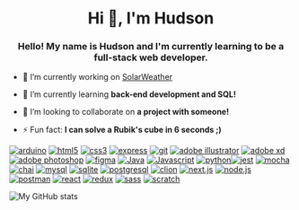 <h1 align="center">Hi 👋, I'm Hudson</h1>
<h3 align="center">Hello! My name is Hudson and I'm currently learning to be a full-stack web developer.</h3>

- 🔭 I’m currently working on [SolarWeather](<https://solarweather.netlify.app/>)

- 🌱 I’m currently learning **back-end development and SQL!**

- 👯 I’m looking to collaborate on **a project with someone!**

- ⚡ Fun fact: **I can solve a Rubik's cube in 6 seconds ;)**

<a href='' target="_blank"><img alt='arduino' src='https://img.shields.io/badge/Arduino-100000?style=for-the-badge&logo=arduino&logoColor=FFFFFF&labelColor=000000&color=00CA72'/></a> <a href='' target="_blank"><img alt='html5' src='https://img.shields.io/badge/HTML_5-100000?style=for-the-badge&logo=html5&logoColor=FFFFFF&labelColor=000000&color=FF6200'/></a> <a href='' target="_blank"><img alt='css3' src='https://img.shields.io/badge/CSS_3-100000?style=for-the-badge&logo=css3&logoColor=FFFFFF&labelColor=000000&color=2200FF'/></a> <a href='' target="_blank"><img alt='express' src='https://img.shields.io/badge/Express.js-100000?style=for-the-badge&logo=express&logoColor=FFFFFF&labelColor=000000&color=6C6C6C'/></a> <a href='' target="_blank"><img alt='git' src='https://img.shields.io/badge/Git-100000?style=for-the-badge&logo=git&logoColor=FFFFFF&labelColor=000000&color=FF6F00'/></a> <a href='' target="_blank"><img alt='adobe illustrator' src='https://img.shields.io/badge/Illustrator-100000?style=for-the-badge&logo=adobe illustrator&logoColor=FFFFFF&labelColor=000000&color=FF9202'/></a> <a href='' target="_blank"><img alt='adobe xd' src='https://img.shields.io/badge/adobe_xd-100000?style=for-the-badge&logo=adobe xd&logoColor=white&labelColor=black&color=FF00C3'/></a> <a href='' target="_blank"><img alt='adobe photoshop' src='https://img.shields.io/badge/photoshop-100000?style=for-the-badge&logo=adobe photoshop&logoColor=FFFFFF&labelColor=000000&color=48A1FF'/></a> <a href='' target="_blank"><img alt='figma' src='https://img.shields.io/badge/figma-100000?style=for-the-badge&logo=figma&logoColor=FFFFFF&labelColor=000000&color=BF00FF'/></a> <a href='' target="_blank"><img alt='Java' src='https://img.shields.io/badge/Java-100000?style=for-the-badge&logo=Java&logoColor=white&labelColor=black&color=080099'/></a> <a href='' target="_blank"><img alt='Javascript' src='https://img.shields.io/badge/JavaScript-100000?style=for-the-badge&logo=Javascript&logoColor=white&labelColor=black&color=FFD000'/></a> <a href='' target="_blank"><img alt='python' src='https://img.shields.io/badge/python-100000?style=for-the-badge&logo=python&logoColor=white&labelColor=black&color=FFB300'/></a><a href='' target="_blank"><img alt='jest' src='https://img.shields.io/badge/jest-100000?style=for-the-badge&logo=jest&logoColor=white&labelColor=black&color=6F0000'/></a> <a href='' target="_blank"><img alt='mocha' src='https://img.shields.io/badge/Mocha-100000?style=for-the-badge&logo=mocha&logoColor=white&labelColor=black&color=AD4000'/></a> <a href='' target="_blank"><img alt='chai' src='https://img.shields.io/badge/chai-100000?style=for-the-badge&logo=chai&logoColor=white&labelColor=black&color=D78400'/></a> <a href='' target="_blank"><img alt='mysql' src='https://img.shields.io/badge/mysql-100000?style=for-the-badge&logo=mysql&logoColor=white&labelColor=black&color=005BB6'/></a> <a href='' target="_blank"><img alt='sqlite' src='https://img.shields.io/badge/sqlite-100000?style=for-the-badge&logo=sqlite&logoColor=white&labelColor=black&color=0073FF'/></a> <a href='' target="_blank"><img alt='postgresql' src='https://img.shields.io/badge/postgresql-100000?style=for-the-badge&logo=postgresql&logoColor=white&labelColor=black&color=0080FF'/></a> <a href='' target="_blank"><img alt='clion' src='https://img.shields.io/badge/CLI-100000?style=for-the-badge&logo=clion&logoColor=white&labelColor=black&color=FFF'/></a> <a href='' target="_blank"><img alt='next.js' src='https://img.shields.io/badge/next.js-100000?style=for-the-badge&logo=next.js&logoColor=white&labelColor=black&color=007926'/></a> <a href='' target="_blank"><img alt='node.js' src='https://img.shields.io/badge/node.js-100000?style=for-the-badge&logo=node.js&logoColor=white&labelColor=black&color=00DD45'/></a> <a href='' target="_blank"><img alt='postman' src='https://img.shields.io/badge/postman-100000?style=for-the-badge&logo=postman&logoColor=white&labelColor=black&color=FF8000'/></a> <a href='' target="_blank"><img alt='react' src='https://img.shields.io/badge/react-100000?style=for-the-badge&logo=react&logoColor=white&labelColor=black&color=00EAFF'/></a> <a href='' target="_blank"><img alt='redux' src='https://img.shields.io/badge/redux-100000?style=for-the-badge&logo=redux&logoColor=white&labelColor=black&color=B300FF'/></a> <a href='' target="_blank"><img alt='sass' src='https://img.shields.io/badge/sass-100000?style=for-the-badge&logo=sass&logoColor=white&labelColor=black&color=FF00BB'/></a> <a href='' target="_blank"><img alt='scratch' src='https://img.shields.io/badge/scratch-100000?style=for-the-badge&logo=scratch&logoColor=white&labelColor=black&color=FF9500'/></a>

![My GitHub stats](<https://github-readme-stats.vercel.app/api?username=hmcg23&theme=dark&show_icons=true>)
